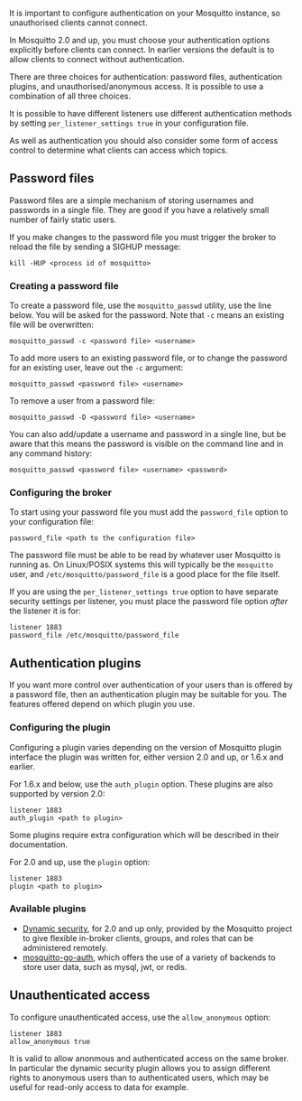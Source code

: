 <!--
.. title: Authentication methods
.. slug: authentication-methods
.. date: 2021-02-05 14:25:28 UTC
.. tags:
.. category:
.. link:
.. description:
.. type: text
-->

It is important to configure authentication on your Mosquitto instance, so
unauthorised clients cannot connect.

In Mosquitto 2.0 and up, you must choose your authentication options explicitly
before clients can connect. In earlier versions the default is to allow clients
to connect without authentication.

There are three choices for authentication: password files, authentication
plugins, and unauthorised/anonymous access. It is possible to use a combination
of all three choices.

It is possible to have different listeners use different authentication methods
by setting `per_listener_settings true` in your configuration file.

As well as authentication you should also consider some form of access control
to determine what clients can access which topics.

## Password files

Password files are a simple mechanism of storing usernames and passwords in a
single file. They are good if you have a relatively small number of fairly
static users.

If you make changes to the password file you must trigger the broker to reload
the file by sending a SIGHUP message:

```
kill -HUP <process id of mosquitto>
```

### Creating a password file

To create a password file, use the `mosquitto_passwd` utility, use the line
below. You will be asked for the password. Note that `-c` means an existing
file will be overwritten:

```
mosquitto_passwd -c <password file> <username>
```

To add more users to an existing password file, or to change the password for
an existing user, leave out the `-c` argument:

```
mosquitto_passwd <password file> <username>
```

To remove a user from a password file:

```
mosquitto_passwd -D <password file> <username>
```

You can also add/update a username and password in a single line, but be aware
that this means the password is visible on the command line and in any command
history:

```
mosquitto_passwd <password file> <username> <password>
```

### Configuring the broker

To start using your password file you must add the `password_file` option to
your configuration file:

```
password_file <path to the configuration file>
```

The password file must be able to be read by whatever user Mosquitto is running
as. On Linux/POSIX systems this will typically be the `mosquitto` user, and
`/etc/mosquitto/password_file` is a good place for the file itself.

If you are using the `per_listener_settings true` option to have separate
security settings per listener, you must place the password file option *after*
the listener it is for:

```
listener 1883
password_file /etc/mosquitto/password_file
```

## Authentication plugins

If you want more control over authentication of your users than is offered by a
password file, then an authentication plugin may be suitable for you. The
features offered depend on which plugin you use.

### Configuring the plugin

Configuring a plugin varies depending on the version of Mosquitto plugin
interface the plugin was written for, either version 2.0 and up, or 1.6.x and
earlier.

For 1.6.x and below, use the `auth_plugin` option. These plugins are also
supported by version 2.0:

```
listener 1883
auth_plugin <path to plugin>
```

Some plugins require extra configuration which will be described in their
documentation.

For 2.0 and up, use the `plugin` option:

```
listener 1883
plugin <path to plugin>
```

### Available plugins

* [Dynamic security](https://mosquitto.org/documentation/dynamic-security/),
  for 2.0 and up only, provided by the Mosquitto project to give flexible
  in-broker clients, groups, and roles that can be administered remotely.
* [mosquitto-go-auth](https://github.com/iegomez/mosquitto-go-auth), which
  offers the use of a variety of backends to store user data, such as mysql,
  jwt, or redis.


## Unauthenticated access

To configure unauthenticated access, use the `allow_anonymous` option:

```
listener 1883
allow_anonymous true
```

It is valid to allow anonmous and authenticated access on the same broker. In
particular the dynamic security plugin allows you to assign different rights to
anonymous users than to authenticated users, which may be useful for read-only
access to data for example.
